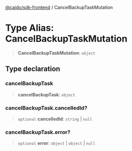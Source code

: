 [@caido/sdk-frontend](../index.md) / CancelBackupTaskMutation

# Type Alias: CancelBackupTaskMutation

> **CancelBackupTaskMutation**: `object`

## Type declaration

### cancelBackupTask

> **cancelBackupTask**: `object`

### cancelBackupTask.cancelledId?

> `optional` **cancelledId**: `string` \| `null`

### cancelBackupTask.error?

> `optional` **error**: `object` \| `object` \| `null`
